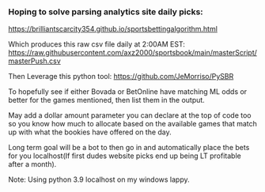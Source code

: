 ### Hoping to solve parsing analytics site daily picks:

https://brilliantscarcity354.github.io/sportsbettingalgorithm.html

Which produces this raw csv file daily at 2:00AM EST:
https://raw.githubusercontent.com/axz2000/sportsbook/main/masterScript/masterPush.csv

Then Leverage this python tool:
https://github.com/JeMorriso/PySBR

To hopefully see if either Bovada or BetOnline have matching ML odds or better for the games mentioned, then list them in the output.

May add a dollar amount parameter you can declare at the top of code too so you know how much to allocate based on the available games that match up with what the bookies have offered on the day.

Long term goal will be a bot to then go in and automatically place the bets for you localhost(If first dudes website picks end up being LT profitable after a month). 

Note: Using python 3.9 localhost on my windows lappy. 
